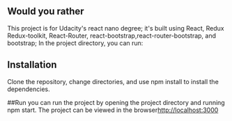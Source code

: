 ## Would you rather
This project is for Udacity's react nano degree;
it's built using React, Redux  Redux-toolkit, React-Router, react-bootstrap,react-router-bootstrap, and bootstrap;
In the project directory, you can run:

## Installation
Clone the repository, change directories, and use npm install to install the dependencies.

##Run
you can run the project by opening the project directory and running npm start.
The project can be viewed in the browser[http://localhost:3000](http://localhost:3000)

